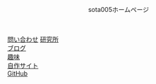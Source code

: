 <html lang="ja">
    <head>
        <meta charset="UTF-8">
        <title>home</title>
        <link rel='stylesheet' href='style.css' type='text/css'>
    </head>
    <body>
        <div align="center">
            <p class="home_title">sota005ホームページ</p>
            <br>
            <br>
        </div>
        <div class="home_link">
            <a href="https://mail.google.com/mail/?view=cm&to=sotanic005@gmail.com&su=HP%E3%81%8B%E3%82%89%E3%81%AE%E5%95%8F%E3%81%84%E5%90%88%E3%82%8F%E3%81%9B">問い合わせ</a>
            <a href="https://soutanic.github.io/research/">研究所</a>
            <br>
            <a href="https://soutanic005.blogspot.com/">ブログ</a>
            <br>
            <a href="https://soutanic.github.io/home_hobby/">趣味</a>
            <br>
            <a href="https://soutanic.github.io/sotanic_site/">自作サイト</a>
            <br>
            <a href="https://github.com/soutanic/">GitHub</a>
        </div>
        <script src='home_script.js'></script>
    </body>
